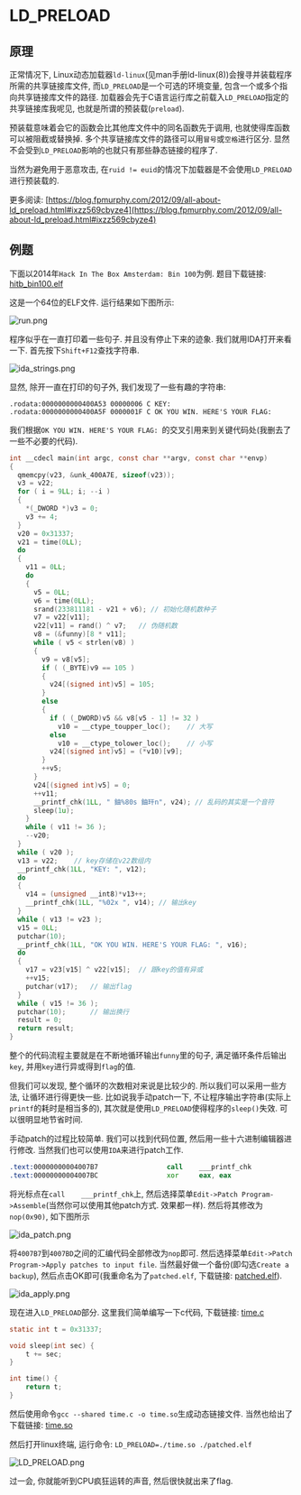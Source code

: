# LD_PRELOAD

## 原理

正常情况下, Linux动态加载器`ld-linux`(见man手册ld-linux(8))会搜寻并装载程序所需的共享链接库文件, 而`LD_PRELOAD`是一个可选的环境变量, 包含一个或多个指向共享链接库文件的路径. 加载器会先于C语言运行库之前载入`LD_PRELOAD`指定的共享链接库我呢见, 也就是所谓的预装载(`preload`).

预装载意味着会它的函数会比其他库文件中的同名函数先于调用, 也就使得库函数可以被阻截或替换掉. 多个共享链接库文件的路径可以用`冒号`或`空格`进行区分. 显然不会受到`LD_PRELOAD`影响的也就只有那些静态链接的程序了.

当然为避免用于恶意攻击, 在`ruid != euid`的情况下加载器是不会使用`LD_PRELOAD`进行预装载的. 

更多阅读: [https://blog.fpmurphy.com/2012/09/all-about-ld_preload.html#ixzz569cbyze4](https://blog.fpmurphy.com/2012/09/all-about-ld_preload.html#ixzz569cbyze4)

## 例题

下面以2014年`Hack In The Box Amsterdam: Bin 100`为例. 题目下载链接: [hitb_bin100.elf](https://github.com/ctf-wiki/ctf-wiki/blob/master/reverse/linux/example/2014_hitb/hitb_bin100.elf)

这是一个64位的ELF文件. 运行结果如下图所示:

![run.png](/reverse/linux/figure/2014_hitb/run.png)

程序似乎在一直打印着一些句子. 并且没有停止下来的迹象. 我们就用IDA打开来看一下. 首先按下`Shift+F12`查找字符串. 

![ida_strings.png](/reverse/linux/figure/2014_hitb/ida_strings.png)

显然, 除开一直在打印的句子外, 我们发现了一些有趣的字符串:

```
.rodata:0000000000400A53 00000006 C KEY: 
.rodata:0000000000400A5F 0000001F C OK YOU WIN. HERE'S YOUR FLAG: 
```

我们根据`OK YOU WIN. HERE'S YOUR FLAG: `的交叉引用来到关键代码处(我删去了一些不必要的代码). 

```  c
int __cdecl main(int argc, const char **argv, const char **envp)
{
  qmemcpy(v23, &unk_400A7E, sizeof(v23));
  v3 = v22;
  for ( i = 9LL; i; --i )
  {
    *(_DWORD *)v3 = 0;
    v3 += 4;
  }
  v20 = 0x31337;
  v21 = time(0LL);
  do
  {
    v11 = 0LL;
    do
    {
      v5 = 0LL;
      v6 = time(0LL);
      srand(233811181 - v21 + v6); // 初始化随机数种子
      v7 = v22[v11];
      v22[v11] = rand() ^ v7;   // 伪随机数
      v8 = (&funny)[8 * v11];
      while ( v5 < strlen(v8) )
      {
        v9 = v8[v5];
        if ( (_BYTE)v9 == 105 )
        {
          v24[(signed int)v5] = 105;
        }
        else
        {
          if ( (_DWORD)v5 && v8[v5 - 1] != 32 )
            v10 = __ctype_toupper_loc();    // 大写
          else
            v10 = __ctype_tolower_loc();    // 小写
          v24[(signed int)v5] = (*v10)[v9];
        }
        ++v5;
      }
      v24[(signed int)v5] = 0;
      ++v11;
      __printf_chk(1LL, " 鈾%80s 鈾玕n", v24); // 乱码的其实是一个音符
      sleep(1u);
    }
    while ( v11 != 36 );
    --v20;
  }
  while ( v20 );
  v13 = v22;    // key存储在v22数组内
  __printf_chk(1LL, "KEY: ", v12);
  do
  {
    v14 = (unsigned __int8)*v13++; 
    __printf_chk(1LL, "%02x ", v14); // 输出key
  }
  while ( v13 != v23 );     
  v15 = 0LL;
  putchar(10);
  __printf_chk(1LL, "OK YOU WIN. HERE'S YOUR FLAG: ", v16);
  do
  {
    v17 = v23[v15] ^ v22[v15];  // 跟key的值有异或
    ++v15;
    putchar(v17);   // 输出flag
  }
  while ( v15 != 36 );
  putchar(10);      // 输出换行
  result = 0;
  return result;
}
```

整个的代码流程主要就是在不断地循环输出`funny`里的句子, 满足循环条件后输出`key`, 并用`key`进行异或得到`flag`的值.

但我们可以发现, 整个循环的次数相对来说是比较少的. 所以我们可以采用一些方法, 让循环进行得更快一些. 比如说我手动patch一下, 不让程序输出字符串(实际上`printf`的耗时是相当多的), 其次就是使用`LD_PRELOAD`使得程序的`sleep()`失效. 可以很明显地节省时间. 

手动patch的过程比较简单. 我们可以找到代码位置, 然后用一些十六进制编辑器进行修改. 当然我们也可以使用`IDA`来进行patch工作. 

``` asm
.text:00000000004007B7                 call    ___printf_chk
.text:00000000004007BC                 xor     eax, eax
```

将光标点在`call    ___printf_chk`上, 然后选择菜单`Edit->Patch Program->Assemble`(当然你可以使用其他patch方式. 效果都一样).  然后将其修改为`nop(0x90)`, 如下图所示

![ida_patch.png](/reverse/linux/figure/2014_hitb/ida_patch.png)

将`4007B7`到`4007BD`之间的汇编代码全部修改为`nop`即可. 然后选择菜单`Edit->Patch Program->Apply patches to input file`. 当然最好做一个备份(即勾选`Create a backup`), 然后点击OK即可(我重命名为了`patched.elf`, 下载链接: [patched.elf](https://github.com/ctf-wiki/ctf-wiki/blob/master/reverse/linux/example/2014_hitb/patched.elf)). 

![ida_apply.png](/reverse/linux/figure/2014_hitb/ida_apply.png)

现在进入`LD_PRELOAD`部分. 这里我们简单编写一下c代码, 下载链接: [time.c](https://github.com/ctf-wiki/ctf-wiki/blob/master/reverse/linux/example/2014_hitb/time.c)

``` c
static int t = 0x31337;

void sleep(int sec) {
	t += sec;
}

int time() {
	return t;
}
```

然后使用命令`gcc --shared time.c -o time.so`生成动态链接文件. 当然也给出了下载链接: [time.so](https://github.com/ctf-wiki/ctf-wiki/blob/master/reverse/linux/example/2014_hitb/time.so)

然后打开linux终端, 运行命令: `LD_PRELOAD=./time.so ./patched.elf`

![LD_PRELOAD.png](/reverse/linux/figure/2014_hitb/ld_preload.png)

过一会, 你就能听到CPU疯狂运转的声音, 然后很快就出来了flag.
